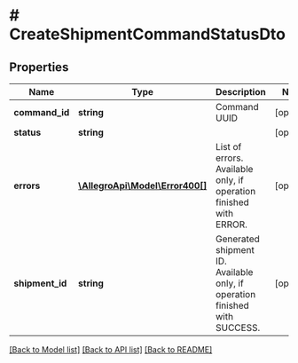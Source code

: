 # # CreateShipmentCommandStatusDto

## Properties

Name | Type | Description | Notes
------------ | ------------- | ------------- | -------------
**command_id** | **string** | Command UUID | [optional]
**status** | **string** |  | [optional]
**errors** | [**\AllegroApi\Model\Error400[]**](Error400.md) | List of errors. Available only, if operation finished with ERROR. | [optional]
**shipment_id** | **string** | Generated shipment ID. Available only, if operation finished with SUCCESS. | [optional]

[[Back to Model list]](../../README.md#models) [[Back to API list]](../../README.md#endpoints) [[Back to README]](../../README.md)

